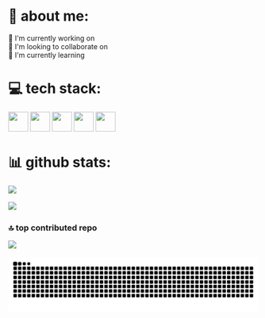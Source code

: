 # 💫 about me:
🔭 I'm currently working on<br>🤝 I'm looking to collaborate on<br>🌱 I'm currently learning


# 💻 tech stack: 

<img src="https://cdn.jsdelivr.net/gh/devicons/devicon@latest/icons/r/r-original.svg" height="40" width="40" /> <img src="https://cdn.jsdelivr.net/gh/devicons/devicon@latest/icons/python/python-original.svg" height="40" width="40" /> <img src="https://cdn.jsdelivr.net/gh/devicons/devicon@latest/icons/numpy/numpy-original.svg" height="40" width="40" /> <img src="https://cdn.jsdelivr.net/gh/devicons/devicon@latest/icons/pandas/pandas-original.svg" height="40" width="40" /> <img src="https://cdn.jsdelivr.net/gh/devicons/devicon@latest/icons/minitab/minitab-original.svg" height="40" width="40" />

# 📊 github stats:
![](https://github-readme-streak-stats.herokuapp.com/?user=samttsummer&theme=transparent&hide_border=false)<br/>

![](https://github-readme-stats.vercel.app/api/top-langs/?username=samttsummer&theme=transparent&hide_border=false&include_all_commits=false&count_private=false&layout=compact)

### 🔝 top contributed repo
![](https://github-contributor-stats.vercel.app/api?username=samttsummer&limit=5&theme=transparent&combine_all_yearly_contributions=true)

<img src="https://raw.githubusercontent.com/Lucasnovaess/Lucasnovaess/output/snake.svg" alt="Snake animation" />
